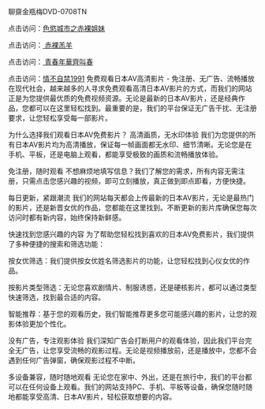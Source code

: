 聊齋金瓶梅DVD-0708TN

点击访问：<a href="https://heiliaozj3tjd.pages.dev">色慾城市之赤裸姐妹</a>

点击访问：<a href="https://heiliaoe8ajia.pages.dev"> 赤裸羔羊</a>

点击访问：<a href="https://heiliaoxwd5i8.pages.dev"> 青春年華齊叫春</a>

点击访问：<a href="https://heiliaowzu4ur.pages.dev">情不自禁1991</a>
免费观看日本AV高清影片 - 免注册、无广告、流畅播放
在现代社会，越来越多的人寻求免费观看高清日本AV影片的方式，而我们的网站正是为您提供最优质的免费视频资源。无论是最新的日本AV影片，还是经典作品，您都可以在这里轻松找到。最重要的是，我们的平台保证无广告干扰、无注册要求，让您轻松享受每一部影片。

为什么选择我们观看日本AV免费影片？
高清画质，无水印体验
我们为您提供的所有日本AV影片均为高清播放，保证每一帧画面都无水印、细节清晰。无论您是在手机、平板，还是电脑上观看，都能享受极致的画质和流畅播放体验。

免注册，随时观看
不想麻烦地填写信息？我们了解您的需求，所有内容无需注册，只需点击您感兴趣的视频，即可立刻播放，真正做到即点即看，方便快捷。

每日更新，紧跟潮流
我们的网站每天都会上传最新的日本AV影片，无论是最热门的影片，还是新晋女优的作品，您都能在这里找到。不断更新的影片库确保您每次访问时都有新内容，始终保持新鲜感。

快速找到您感兴趣的内容
为了帮助您轻松找到喜欢的日本AV免费影片，我们提供了多种便捷的搜索和筛选功能：

按女优筛选：我们提供按女优姓名筛选影片的功能，让您轻松找到心仪女优的作品。

按影片类型筛选：无论您喜欢剧情片、制服诱惑，还是硬核影片，都可以通过类型快速筛选，找到最合适的内容。

智能推荐：基于您的观看历史，我们智能推荐更多您可能感兴趣的影片，让您的观影体验更加个性化。

没有广告，专注观影体验
我们深知广告会打断用户的观看体验，因此我们平台完全无广告，让您享受流畅的观影过程。无论是视频播放前，还是播放中，您都不会遇到任何广告弹窗，确保观影过程不中断。

多设备兼容，随时随地观看
无论您在家中、外出，还是在旅行中，我们的平台都可以在任何设备上观看。我们的网站支持PC、手机、平板等设备，确保您随时随地都能享受高清、日本AV影片，轻松获取想要的内容。





<span style="display:none;">[Canonical link] (https://github.com/dtn2611/13000 ）</span>


